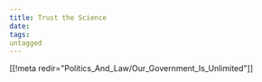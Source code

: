 ```yaml
---
title: Trust the Science
date: 
tags:
untagged
---
```

[[!meta redir="Politics_And_Law/Our_Government_Is_Unlimited"]]

